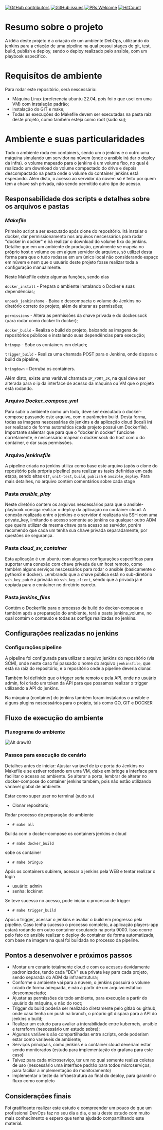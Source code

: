 [![GitHub contributors](https://img.shields.io/github/contributors/JustIdeas/ci_cd_alltheway)](https://github.com/JustIdeas/ci_cd_alltheway/graphs/contributors) [![GitHub issues](https://img.shields.io/github/issues/JustIdeas/ci_cd_alltheway)](https://github.com/coderjojo/JustIdeas/ci_cd_alltheway/issues) [![PRs Welcome](https://img.shields.io/badge/PRs-welcome-brightgreen.svg?style=flat-square)](https://github.com/JustIdeas/ci_cd_alltheway/pulls) [![HitCount](https://views.whatilearened.today/views/github/JustIdeas/ci_cd_alltheway.svg)](https://github.com/JustIdeas/ci_cd_alltheway/) 

# Resumo sobre o projeto
A idéia deste projeto é a criação de um ambiente DebOps, utilizando do jenkins para a criação de uma pipeline na qual possui stages de git, test, build, publish e deploy, sendo o deploy realizado pelo ansible, com um playbook especifico.

# Requisítos de ambiente
Para rodar este repositório, será nescessário:
- Máquina Linux (preferencia ubuntu 22.04, pois foi o que usei em uma VM) com instalação padrão;
- Instalação do GIT e make;
- Todas as execuções do Makefile devem ser executadas na pasta raiz deste projeto, como também esteja como root (sudo su);

# Ambiente e suas particularidades
Todo o ambiente roda em containers, sendo um o jenkins e o outro uma máquina simulando um servidor na núvem (onde o ansible irá dar o deploy da infra). o volume mapeado para o jenkins é um volume fixo, no qual é realizado um download do volume compactado do drive e depois descompactado na pasta onde o volume do container jenkins está esperando. Além disto, o acesso ao servidor da núvem só é feito por quem tem a chave ssh privada, não sendo permitido outro tipo de acesso.

## Responsabilidade dos scripts e detalhes sobre os arquivos e pastas
### *Makefile*
Primeiro script a ser executado após clone do repositório. Irá instalar o docker, dar permissionamento nos arquivos nescessários para rodar "docker in docker" e irá realizar o download do volume fixo do jenkins. 
Detalhe que em um ambiente de produção, geralmente se mapeia no próprio host o volume ou em algum servidor de arquivos, só utilizei desta forma para que o tudo rodasse em um único local não considerando espaço em núvem e nem que o usuário deste projeto fosse realizar toda a configuração manualmente.

Neste MakeFile existe algumas funções, sendo elas

```docker_install``` - Prepara o ambiente instalando o Docker e suas dependências;

```unpack_jenkinshome``` - Baixa e descompacta o volume do Jenkins no diretório correto do projeto, além de alterar as permissões;

```permissions``` - Altera as permissões da chave privada e do docker.sock (para rodar como docker In docker);

```docker_build``` - Realiza o build do projeto, baixando as imagens de repositórios públicos e instalando suas dependências para execução;

```bringup``` - Sobe os containers em detach;

```trigger_build``` - Realiza uma chamada POST para o Jenkins, onde dispara o build da pipeline;

```bringdown``` - Derruba os containers.

Além disto, existe uma variável chamada ```IP_PORT_JK```, na qual deve ser alterada para o ip da interface de acesso da máquina ou VM que o projeto está rodando.

### Arquivo *Docker_compose.yml*
Para subir o ambiente como um todo, deve ser executado o docker-compose passando este arquivo, com o parâmetro build. Desta forma, todas as imagens nescessárias do jenkins e da aplicação cloud (local) irá ser realizado de forma automática (cada projeto possui um Dockerfile).
Importante salientar que para que o "docker in docker" funcione corretamente, é nescessário mapear o docker.sock do host com o do container, e dar suas permissões.

### Arquivo *jenkinsfile*
A pipeline criada no jenkins utiliza como base este arquivo (após o clone do repositório pela própria pipeline) para realizar as tasks definidas em cada etapa, sendo eltas ```GIT```, ```unit-test```, ```build```, ```publish``` e ```ansible_deploy```. Para mais detalhes, no arquivo contém comentários sobre cada stage

### Pasta *ansible_play*
Neste diretório contem os arquivos nescessários para que o ansible-playbook consiga realizar o deploy da aplicação no container cloud. A conexão realizada entre o jenkins e o servidor é realizada via SSH com uma private_key, limitando o acesso somente ao jenkins ou qualquer outro ADM que queira utilizar da mesma chave para acesso ao servidor, porém recomendo que cada um tenha sua chave privada separadamente, por questões de segurança.

### Pasta *cloud_sv_container*
Esta aplicação é um ubuntu com algumas configurações especificas para suportar uma conexão com chave privada de um host remoto, como também alguns serviços nescessários para rodar o ansible (basicamente o python3 e docker).
Lembrando que a chave pública está no sub-diretório ```ssh_key_pub``` e a privada no ```ssh_key_client```, sendo que a privada ja é copiada para o container no diretório correto.

### Pasta *jenkins_files*
Contém o Dockerfile para o processo de build do docker-compose e também após a preparação do ambiente, terá a pasta jenkins_volume, no qual contém o conteudo e todas as configs realizadas no jenkins.

## Configurações realizadas no jenkins

### Configurações pipeline
A pipeline foi configurada para utilizar o arquivo jenkins do repositório (via SCM), onde neste caso foi passado o nome do arquivo ```jenkinsfile```, que está na raiz do repositório, e o repositório onde a pipeline deveria clonar.

Também foi definido que o trigger seria remoto e pela API, onde no usuário admin, foi criado um token da API para que possamos realizar o trigger utilizando a API do jenkins. 

Na máquina (container) do jenkins também foram instalados o ansible e alguns plugins nescessários para o projeto, tais como GO, GIT e DOCKER

## Fluxo de execução do ambiente
### Fluxograma do ambiente
![Alt drawIO](Funcionamento.png)

### Passos para execução do cenário
Detalhes antes de iniciar:
Ajustar variável de ip e porta do Jenkins no Makefile e se estiver rodando em uma VM, deixe em bridge a interface para facilitar o acesso ao ambiente. Se alterar a porta, lembrar de alterar no docker-compose do container jenkins também, pois não estão utilizando variável global de ambiente.

Estar como super user no terminal (sudo su)

* Clonar repositório;

Rodar processo de preparação do ambiente
* ```# make all```

Builda com o docker-compose os containers jenkins e cloud
* ```# make docker_build```

sobe os container
* ```# make bringup```

Após os containers subirem, acessar o jenkins pela WEB e tentar realizar o login
* usuário: admin
* senha: lockinet

Se teve sucesso no acesso, pode iniciar o processo de trigger
* ```# make trigger_build```

Após o trigger, acessar o jenkins e avaliar o build em progresso pela pipeline. Caso tenha sucesso o processo completo, a aplicação
players-app estará rodando em outro container escutando na porta 9000. Isso ocorre pelo fato do ansible realizar o deploy do container de forma automatizada, com base na imagem na qual foi buildada no processo da pipeline.

## Pontos a desenvolver e próximos passos

* Montar um cenário totalmente cloud e com os acessos devidamente padronizados, tendo cada "DEV" sua private key para cada projeto, sendo separada do ADM da infraestrutura;
* Conforme o ambiente vai para a núvem, o jenkins possuirá o volume criado de forma adequada, e não a partir de um arquivo estático descompactado;
* Ajustar as permissões de todo ambiente, para execução a partir do usuário da máquina, e não do root;
* Trigger do build poderia ser realizado diretamente pelo gitlab ou github, onde caso tenha um push na branch, o próprio git dispara para a API do jenkins o build;
* Realizar um estudo para avaliar a interabilidade entre kubernets, ansible e terraform (nescessário um estudo sobre);
* Algumas variáveis são compartilhadas entre scripts, onde poderiam estar como variáveis de ambiente;
* Serviços principais, como jenkins e o container cloud deveriam estar sendo monitorados (estudo para implementação do grafana para este caso)
* Talvez para cada microserviço, ter um no qual somente realiza coletas de uso (nescessário uma interface padrão para todos microserviços, para faciliar a implementação do monitoramento)
* Implementar o teste da infraestrutura ao final do deploy, para garantir o fluxo como completo

## Considerações finais

Foi gratificante realizar este estudo e compreender um pouco do que um profissional DevOps faz no seu dia a dia, e saiu deste estudo com muito mais conhecimento e espero que tenha ajudado compartilhando este material.
